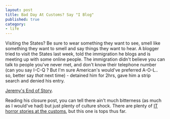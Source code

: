 ```yaml
---
layout: post
title: Bad Day At Customs? Say "I Blog"
published: true
category:
- life
---
```

Visiting the States? Be sure to wear something they want to see, smell like something they want to smell and say things they want to hear. A blogger tried to visit the States last week, told the immigration he blogs and is meeting up with some online people. The immigration didn't believe you can talk to people you've never met, and don't know their telephone number (can you say I-C-Q ? But I'm sure American's would've preferred A-O-L.. so, better say _that_ next time) - detained him for 2hrs, gave him a strip search and denied his entry.

[Jeremy's End of Story](http://www.ensight.org/archives/2005/03/17/the-end-of-the-story/).

Reading his closure post, you can tell there ain't much bitterness (as much as I would've had) but just plenty of culture shock. There are plenty of [IT horror stories at the customs](http://www.loudthinking.com/arc/000351.html), but this one is tops thus far.

